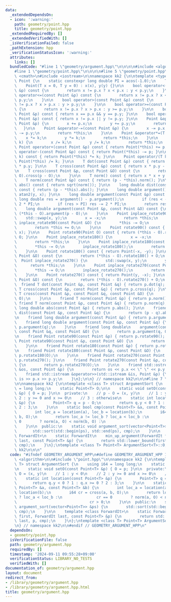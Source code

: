 ```yaml
---
data:
  _extendedDependsOn:
  - icon: ':warning:'
    path: geometry/point.hpp
    title: geometry/point.hpp
  _extendedRequiredBy: []
  _extendedVerifiedWith: []
  _isVerificationFailed: false
  _pathExtension: hpp
  _verificationStatusIcon: ':warning:'
  attributes:
    links: []
  bundledCode: "#line 1 \"geometry/argument.hpp\"\n\n\n\n#include <algorithm>\n\n\
    #line 1 \"geometry/point.hpp\"\n\n\n\n#line 5 \"geometry/point.hpp\"\n#include\
    \ <cmath>\n#include <iostream>\n\nnamespace kk2 {\n\ntemplate <typename T> struct\
    \ Point {\n    static constexpr long double PI = acos(-1.0);\n    T x, y;\n\n\
    \    Point(T x = 0, T y = 0) : x(x), y(y) {}\n\n    bool operator<(const Point\
    \ &p) const {\n        return x != p.x ? x < p.x : y < p.y;\n    }\n\n    bool\
    \ operator<=(const Point &p) const {\n        return x != p.x ? x < p.x : y <=\
    \ p.y;\n    }\n\n    bool operator>(const Point &p) const {\n        return x\
    \ != p.x ? x > p.x : y > p.y;\n    }\n\n    bool operator>=(const Point &p) const\
    \ {\n        return x != p.x ? x > p.x : y >= p.y;\n    }\n\n    bool operator==(const\
    \ Point &p) const { return x == p.x && y == p.y; }\n\n    bool operator!=(const\
    \ Point &p) const { return x != p.x || y != p.y; }\n\n    Point &operator+=(const\
    \ Point &p) {\n        x += p.x;\n        y += p.y;\n        return *this;\n \
    \   }\n\n    Point &operator-=(const Point &p) {\n        x -= p.x;\n        y\
    \ -= p.y;\n        return *this;\n    }\n\n    Point &operator*=(T k) {\n    \
    \    x *= k;\n        y *= k;\n        return *this;\n    }\n\n    Point &operator/=(T\
    \ k) {\n        x /= k;\n        y /= k;\n        return *this;\n    }\n\n   \
    \ Point operator+(const Point &p) const { return Point(*this) += p; }\n\n    Point\
    \ operator-(const Point &p) const { return Point(*this) -= p; }\n\n    Point operator*(T\
    \ k) const { return Point(*this) *= k; }\n\n    Point operator/(T k) const { return\
    \ Point(*this) /= k; }\n\n    T dot(const Point &p) const { return x * p.x + y\
    \ * p.y; }\n\n    T cross(const Point &p) const { return x * p.y - y * p.x; }\n\
    \n    T cross(const Point &p, const Point &O) const {\n        return (*this -\
    \ O).cross(p - O);\n    }\n\n    T norm() const { return x * x + y * y; }\n\n\
    \    T norm(const Point &p) const { return (p - *this).norm(); }\n\n    long double\
    \ abs() const { return sqrt(norm()); }\n\n    long double dist(const Point &p)\
    \ const { return (p - *this).abs(); }\n\n    long double argument() const { return\
    \ atan2(y, x); }\n\n    long double argument(const Point &p) const {\n       \
    \ long double res = argument() - p.argument();\n        if (res < -PI) res +=\
    \ 2 * PI;\n        if (res > PI) res -= 2 * PI;\n        return res;\n    }\n\n\
    \    long double argument(const Point &p, const Point &O) const {\n        return\
    \ (*this - O).argument(p - O);\n    }\n\n    Point inplace_rotate90() {\n    \
    \    std::swap(x, y);\n        x = -x;\n        return *this;\n    }\n\n    Point\
    \ inplace_rotate90(const Point &O) {\n        *this -= O;\n        inplace_rotate90();\n\
    \        return *this += O;\n    }\n\n    Point rotate90() const { return Point(-y,\
    \ x); }\n\n    Point rotate90(Point O) const { return (*this - O).rotate90() +\
    \ O; }\n\n    Point inplace_rotate180() {\n        x = -x;\n        y = -y;\n\
    \        return *this;\n    }\n\n    Point inplace_rotate180(const Point &O) {\n\
    \        *this -= O;\n        inplace_rotate180();\n        return *this += O;\n\
    \    }\n\n    Point rotate180() const { return Point(-x, -y); }\n\n    Point rotate180(const\
    \ Point &O) const {\n        return (*this - O).rotate180() + O;\n    }\n\n  \
    \  Point inplace_rotate270() {\n        std::swap(x, y);\n        y = -y;\n  \
    \      return *this;\n    }\n\n    Point inplace_rotate270(const Point &O) {\n\
    \        *this -= O;\n        inplace_rotate270();\n        return *this += O;\n\
    \    }\n\n    Point rotate270() const { return Point(y, -x); }\n\n    Point rotate270(const\
    \ Point &O) const {\n        return (*this - O).rotate270() + O;\n    }\n\n  \
    \  friend T dot(const Point &p, const Point &q) { return p.dot(q); }\n\n    friend\
    \ T cross(const Point &p, const Point &q) { return p.cross(q); }\n\n    friend\
    \ T cross(const Point &p, const Point &q, const Point &O) {\n        return p.cross(q,\
    \ O);\n    }\n\n    friend T norm(const Point &p) { return p.norm(); }\n\n   \
    \ friend T norm(const Point &p, const Point &q) { return p.norm(q); }\n\n    friend\
    \ long double abs(const Point &p) { return p.abs(); }\n\n    friend long double\
    \ dist(const Point &p, const Point &q) {\n        return (p - q).abs();\n    }\n\
    \n    friend long double argument(const Point &p) { return p.argument(); }\n\n\
    \    friend long double argument(const Point &p, const Point &q) {\n        return\
    \ p.argument(q);\n    }\n\n    friend long double\n    argument(const Point &p,\
    \ const Point &q, const Point &O) {\n        return p.argument(q, O);\n    }\n\
    \n    friend Point rotate90(const Point &p) { return p.rotate90(); }\n\n    friend\
    \ Point rotate90(const Point &p, const Point &O) {\n        return p.rotate90(O);\n\
    \    }\n\n    friend Point rotate180(const Point &p) { return p.rotate180(); }\n\
    \n    friend Point rotate180(const Point &p, const Point &O) {\n        return\
    \ p.rotate180(O);\n    }\n\n    friend Point rotate270(const Point &p) { return\
    \ p.rotate270(); }\n\n    friend Point rotate270(const Point &p, const Point &O)\
    \ {\n        return p.rotate270(O);\n    }\n\n    friend std::ostream &operator<<(std::ostream\
    \ &os, const Point &p) {\n        return os << p.x << \" \" << p.y;\n    }\n\n\
    \    friend std::istream &operator>>(std::istream &is, Point &p) {\n        return\
    \ is >> p.x >> p.y;\n    }\n};\n\n} // namespace kk2\n\n\n#line 7 \"geometry/argument.hpp\"\
    \n\nnamespace kk2 {\n\ntemplate <class T> struct ArgumentSort {\n    using i64\
    \ = long long;\n    static Point<T> O;\n\n    static void setO(const Point<T>\
    \ &p) { O = p; }\n\n  private:\n    // p - O = (x, y)\n    // 1 : y < 0\n    //\
    \ 2 : y >= 0 and x >= 0\n    // 3 : otherwise\n    static int location(const Point<T>\
    \ &p) {\n        Point<T> q = p - O;\n        return q.y < 0 ? 1 : q.x >= 0 ?\
    \ 2 : 3;\n    }\n\n    static bool cmp(const Point<T> &a, const Point<T> &b) {\n\
    \        int loc_a = location(a), loc_b = location(b);\n        i64 cr = cross(a,\
    \ b, O);\n        return loc_a != loc_b ? loc_a < loc_b :\n               cr ==\
    \ 0        ? norm(a, O) < norm(b, O) :\n                                cr > 0;\n\
    \    }\n\n  public:\n    static void argument_sort(vector<Point<T>> &ps) {\n \
    \       std::sort(std::begin(ps), std::end(ps), cmp);\n    }\n\n    template <class\
    \ ForwardIt>\n    static ForwardIt\n    min_up_argument(ForwardIt first, ForwardIt\
    \ last, const Point<T> &p) {\n        return std::lower_bound(first, last, p,\
    \ cmp);\n    }\n};\ntemplate <class T> Point<T> ArgumentSort<T>::O;\n\n} // namespace\
    \ kk2\n\n\n"
  code: "#ifndef GEOMETRY_ARGUMENT_HPP\n#define GEOMETRY_ARGUMENT_HPP 1\n\n#include\
    \ <algorithm>\n\n#include \"point.hpp\"\n\nnamespace kk2 {\n\ntemplate <class\
    \ T> struct ArgumentSort {\n    using i64 = long long;\n    static Point<T> O;\n\
    \n    static void setO(const Point<T> &p) { O = p; }\n\n  private:\n    // p -\
    \ O = (x, y)\n    // 1 : y < 0\n    // 2 : y >= 0 and x >= 0\n    // 3 : otherwise\n\
    \    static int location(const Point<T> &p) {\n        Point<T> q = p - O;\n \
    \       return q.y < 0 ? 1 : q.x >= 0 ? 2 : 3;\n    }\n\n    static bool cmp(const\
    \ Point<T> &a, const Point<T> &b) {\n        int loc_a = location(a), loc_b =\
    \ location(b);\n        i64 cr = cross(a, b, O);\n        return loc_a != loc_b\
    \ ? loc_a < loc_b :\n               cr == 0        ? norm(a, O) < norm(b, O) :\n\
    \                                cr > 0;\n    }\n\n  public:\n    static void\
    \ argument_sort(vector<Point<T>> &ps) {\n        std::sort(std::begin(ps), std::end(ps),\
    \ cmp);\n    }\n\n    template <class ForwardIt>\n    static ForwardIt\n    min_up_argument(ForwardIt\
    \ first, ForwardIt last, const Point<T> &p) {\n        return std::lower_bound(first,\
    \ last, p, cmp);\n    }\n};\ntemplate <class T> Point<T> ArgumentSort<T>::O;\n\
    \n} // namespace kk2\n\n#endif // GEOMETRY_ARGUMENT_HPP\n"
  dependsOn:
  - geometry/point.hpp
  isVerificationFile: false
  path: geometry/argument.hpp
  requiredBy: []
  timestamp: '2024-09-11 09:55:28+09:00'
  verificationStatus: LIBRARY_NO_TESTS
  verifiedWith: []
documentation_of: geometry/argument.hpp
layout: document
redirect_from:
- /library/geometry/argument.hpp
- /library/geometry/argument.hpp.html
title: geometry/argument.hpp
---
```

